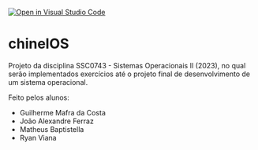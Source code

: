[![Open in Visual Studio Code](https://classroom.github.com/assets/open-in-vscode-718a45dd9cf7e7f842a935f5ebbe5719a5e09af4491e668f4dbf3b35d5cca122.svg)](https://classroom.github.com/online_ide?assignment_repo_id=10900855&assignment_repo_type=AssignmentRepo)
# chinelOS
Projeto da disciplina SSC0743 - Sistemas Operacionais II (2023), no qual serão implementados exercícios até o projeto final de desenvolvimento de um sistema operacional.

Feito pelos alunos:
- Guilherme Mafra da Costa
- João Alexandre Ferraz
- Matheus Baptistella
- Ryan Viana
